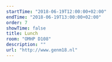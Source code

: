 ```yaml
---
startTime: "2018-06-19T12:00:00+02:00"
endTime: "2018-06-19T13:00:00+02:00"
order: 7
showTime: false
title: Lunch
room: "OMHP D108"
description: ""
url: "http://www.genm18.nl"
---
```

